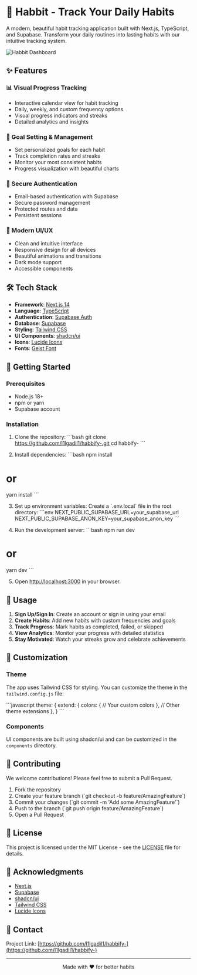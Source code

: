 # 🌟 Habbit - Track Your Daily Habits

A modern, beautiful habit tracking application built with Next.js, TypeScript, and Supabase. Transform your daily routines into lasting habits with our intuitive tracking system.

![Habbit Dashboard](https://your-screenshot-url.com) <!-- TODO: Add actual screenshot -->

## ✨ Features

### 📊 Visual Progress Tracking
- Interactive calendar view for habit tracking
- Daily, weekly, and custom frequency options
- Visual progress indicators and streaks
- Detailed analytics and insights

### 🎯 Goal Setting & Management
- Set personalized goals for each habit
- Track completion rates and streaks
- Monitor your most consistent habits
- Progress visualization with beautiful charts

### 🔐 Secure Authentication
- Email-based authentication with Supabase
- Secure password management
- Protected routes and data 
- Persistent sessions

### 💅 Modern UI/UX
- Clean and intuitive interface
- Responsive design for all devices
- Beautiful animations and transitions
- Dark mode support
- Accessible components

## 🛠️ Tech Stack

- **Framework**: [Next.js 14](https://nextjs.org/)
- **Language**: [TypeScript](https://www.typescriptlang.org/)
- **Authentication**: [Supabase Auth](https://supabase.com/)
- **Database**: [Supabase](https://supabase.com/)
- **Styling**: [Tailwind CSS](https://tailwindcss.com/)
- **UI Components**: [shadcn/ui](https://ui.shadcn.com/)
- **Icons**: [Lucide Icons](https://lucide.dev/)
- **Fonts**: [Geist Font](https://vercel.com/font)

## 🚀 Getting Started

### Prerequisites

- Node.js 18+ 
- npm or yarn
- Supabase account

### Installation

1. Clone the repository:
\`\`\`bash
git clone https://github.com/l1lgadil1/habbify-.git
cd habbify-
\`\`\`

2. Install dependencies:
\`\`\`bash
npm install
# or
yarn install
\`\`\`

3. Set up environment variables:
Create a \`.env.local\` file in the root directory:
\`\`\`env
NEXT_PUBLIC_SUPABASE_URL=your_supabase_url
NEXT_PUBLIC_SUPABASE_ANON_KEY=your_supabase_anon_key
\`\`\`

4. Run the development server:
\`\`\`bash
npm run dev
# or
yarn dev
\`\`\`

5. Open [http://localhost:3000](http://localhost:3000) in your browser.

## 📱 Usage

1. **Sign Up/Sign In**: Create an account or sign in using your email
2. **Create Habits**: Add new habits with custom frequencies and goals
3. **Track Progress**: Mark habits as completed, failed, or skipped
4. **View Analytics**: Monitor your progress with detailed statistics
5. **Stay Motivated**: Watch your streaks grow and celebrate achievements

## 🎨 Customization

### Theme

The app uses Tailwind CSS for styling. You can customize the theme in the `tailwind.config.js` file:

\`\`\`javascript
theme: {
  extend: {
    colors: {
      // Your custom colors
    },
    // Other theme extensions
  },
}
\`\`\`

### Components

UI components are built using shadcn/ui and can be customized in the `components` directory.

## 📝 Contributing

We welcome contributions! Please feel free to submit a Pull Request.

1. Fork the repository
2. Create your feature branch (\`git checkout -b feature/AmazingFeature\`)
3. Commit your changes (\`git commit -m 'Add some AmazingFeature'\`)
4. Push to the branch (\`git push origin feature/AmazingFeature\`)
5. Open a Pull Request

## 📜 License

This project is licensed under the MIT License - see the [LICENSE](LICENSE) file for details.

## 🙏 Acknowledgments

- [Next.js](https://nextjs.org/)
- [Supabase](https://supabase.com/)
- [shadcn/ui](https://ui.shadcn.com/)
- [Tailwind CSS](https://tailwindcss.com/)
- [Lucide Icons](https://lucide.dev/)

## 📧 Contact

Project Link: [https://github.com/l1lgadil1/habbify-](https://github.com/l1lgadil1/habbify-)

---

<p align="center">Made with ❤️ for better habits</p> 